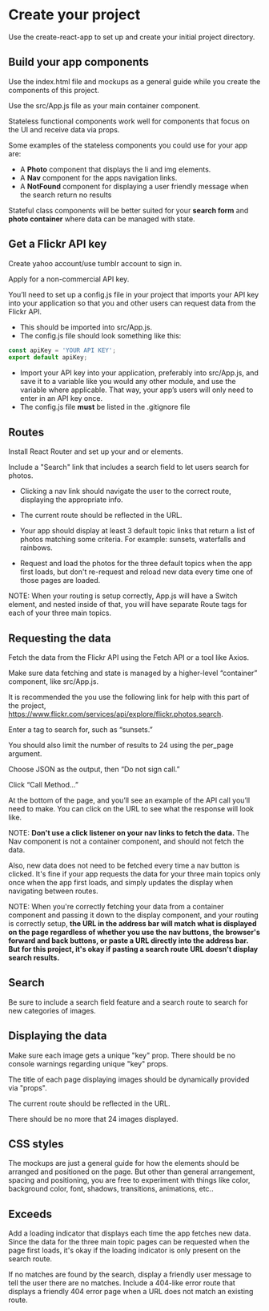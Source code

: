 # Create your project

Use the create-react-app to set up and create your initial project directory.

## Build your app components

Use the index.html file and mockups as a general guide while you create the components of this project.

Use the src/App.js file as your main container component.

Stateless functional components work well for components that focus on the UI and receive data via props. 

Some examples of the stateless components you could use for your app are:

- A **Photo** component that displays the li and img elements.
- A **Nav** component for the apps navigation links.
- A **NotFound** component for displaying a user friendly message when the search return no results

Stateful class components will be better suited for your **search form** and **photo container** where data can be managed with state.

## Get a Flickr API key

Create yahoo account/use tumblr account to sign in.

Apply for a non-commercial API key.

You’ll need to set up a config.js file in your project that imports your API key into your application so that you and other users can request data from the Flickr API. 
- This should be imported into src/App.js.
- The config.js file should look something like this:
```js
const apiKey = 'YOUR API KEY';
export default apiKey;
```
- Import your API key into your application, preferably into src/App.js, and save it to a variable like you would any other module, and use the variable where applicable. That way, your app’s users will only need to enter in an API key once.
- The config.js file **must** be listed in the .gitignore file

## Routes
Install React Router and set up your <Route> and <Link> or <NavLink> elements.

Include a "Search" link that includes a search field to let users search for photos.

- Clicking a nav link should navigate the user to the correct route, displaying the appropriate info.

- The current route should be reflected in the URL.

- Your app should display at least 3 default topic links that return a list of photos matching some criteria. For example: sunsets, waterfalls and rainbows.

- Request and load the photos for the three default topics when the app first loads, but don't re-request and reload new data every time one of those pages are loaded.

NOTE: When your routing is setup correctly, App.js will have a Switch element, and nested inside of that, you will have separate Route tags for each of your three main topics.

## Requesting the data
Fetch the data from the Flickr API using the Fetch API or a tool like Axios.

Make sure data fetching and state is managed by a higher-level “container” component, like src/App.js.

It is recommended the you use the following link for help with this part of the project, https://www.flickr.com/services/api/explore/flickr.photos.search.

Enter a tag to search for, such as “sunsets.”

You should also limit the number of results to 24 using the per_page argument.

Choose JSON as the output, then “Do not sign call.”

Click “Call Method...” 

At the bottom of the page, and you’ll see an example of the API call you’ll need to make. You can click on the URL to see what the response will look like.

NOTE: **Don't use a click listener on your nav links to fetch the data.** The Nav component is not a container component, and should not fetch the data. 

Also, new data does not need to be fetched every time a nav button is clicked. It's fine if your app requests the data for your three main topics only once when the app first loads, and simply updates the display when navigating between routes.

NOTE: When you're correctly fetching your data from a container component and passing it down to the display component, and your routing is correctly setup, **the URL in the address bar will match what is displayed on the page regardless of whether you use the nav buttons, the browser's forward and back buttons, or paste a URL directly into the address bar. But for this project, it's okay if pasting a search route URL doesn't display search results.**

## Search

Be sure to include a search field feature and a search route to search for new categories of images.

## Displaying the data

Make sure each image gets a unique "key" prop. There should be no console warnings regarding unique "key" props.

The title of each page displaying images should be dynamically provided via "props".

The current route should be reflected in the URL.

There should be no more that 24 images displayed.

## CSS styles

The mockups are just a general guide for how the elements should be arranged and positioned on the page. But other than general arrangement, spacing and positioning, you are free to experiment with things like color, background color, font, shadows, transitions, animations, etc..

## Exceeds

Add a loading indicator that displays each time the app fetches new data. Since the data for the three main topic pages can be requested when the page first loads, it's okay if the loading indicator is only present on the search route.

If no matches are found by the search, display a friendly user message to tell the user there are no matches. Include a 404-like error route that displays a friendly 404 error page when a URL does not match an existing route.
